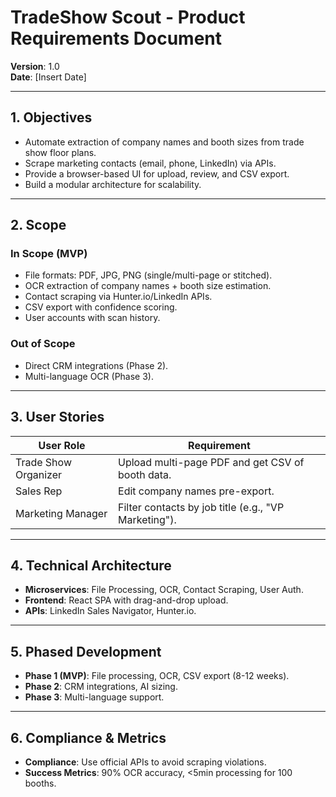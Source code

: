 # TradeShow Scout - Product Requirements Document  
**Version**: 1.0  
**Date**: [Insert Date]  

---

## **1. Objectives**  
- Automate extraction of company names and booth sizes from trade show floor plans.  
- Scrape marketing contacts (email, phone, LinkedIn) via APIs.  
- Provide a browser-based UI for upload, review, and CSV export.  
- Build a modular architecture for scalability.  

---

## **2. Scope**  
### **In Scope (MVP)**  
- File formats: PDF, JPG, PNG (single/multi-page or stitched).  
- OCR extraction of company names + booth size estimation.  
- Contact scraping via Hunter.io/LinkedIn APIs.  
- CSV export with confidence scoring.  
- User accounts with scan history.  

### **Out of Scope**  
- Direct CRM integrations (Phase 2).  
- Multi-language OCR (Phase 3).  

---

## **3. User Stories**  
| **User Role** | **Requirement** |  
|---------------|------------------|  
| Trade Show Organizer | Upload multi-page PDF and get CSV of booth data. |  
| Sales Rep | Edit company names pre-export. |  
| Marketing Manager | Filter contacts by job title (e.g., "VP Marketing"). |  

---

## **4. Technical Architecture**  
- **Microservices**: File Processing, OCR, Contact Scraping, User Auth.  
- **Frontend**: React SPA with drag-and-drop upload.  
- **APIs**: LinkedIn Sales Navigator, Hunter.io.  

---

## **5. Phased Development**  
- **Phase 1 (MVP)**: File processing, OCR, CSV export (8-12 weeks).  
- **Phase 2**: CRM integrations, AI sizing.  
- **Phase 3**: Multi-language support.  

---

## **6. Compliance & Metrics**  
- **Compliance**: Use official APIs to avoid scraping violations.  
- **Success Metrics**: 90% OCR accuracy, <5min processing for 100 booths.
